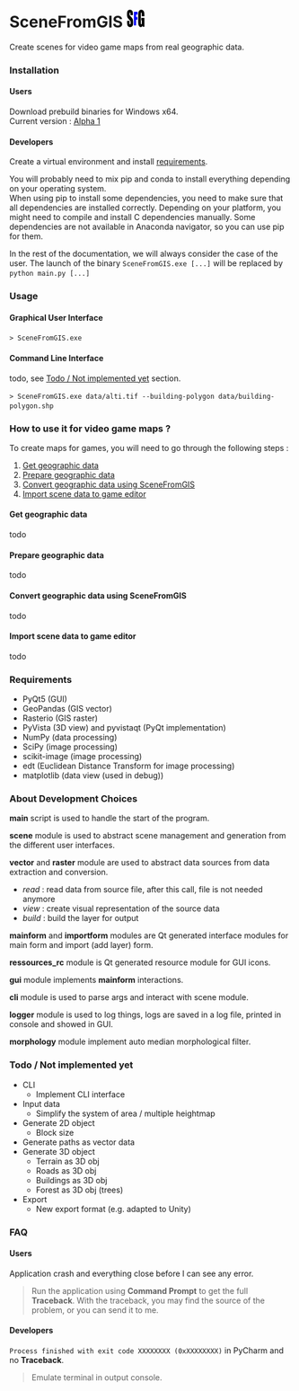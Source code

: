 # SceneFromGIS <img src="SfGicon.png" height="32">

Create scenes for video game maps from real geographic data.


### Installation
#### Users
Download prebuild binaries for Windows x64.  
Current version : 
[Alpha 1](https://mega.nz/file/2boFkIoS#UjOyj_9bzGoYU5mm9uPliZqP9tSONVScmpnghK4FtKE)

#### Developers
Create a virtual environment and install [requirements](#Requirements).

You will probably need to mix pip and conda to install everything depending on
your operating system.  
When using pip to install some dependencies, you need to make sure that all
dependencies are installed correctly.
Depending on your platform, you might need to compile and install
C dependencies manually.
Some dependencies are not available in Anaconda navigator,
so you can use pip for them.

In the rest of the documentation, we will always consider the case of the user.
The launch of the binary `SceneFromGIS.exe [...]` will be replaced by `python main.py [...]`


### Usage
#### Graphical User Interface
`> SceneFromGIS.exe`


#### Command Line Interface
todo, see [Todo / Not implemented yet](#todo--not-implemented-yet) section.

`> SceneFromGIS.exe data/alti.tif --building-polygon data/building-polygon.shp`


### How to use it for video game maps ?
To create maps for games, you will need to go through the following steps :
1. [Get geographic data](#get-geographic-data)
2. [Prepare geographic data](#prepare-geographic-data)
3. [Convert geographic data using SceneFromGIS](#convert-geographic-data-using-SceneFromGIS)
4. [Import scene data to game editor](#import-scene-data-to-game-editor)

#### Get geographic data
todo

#### Prepare geographic data
todo

#### Convert geographic data using SceneFromGIS
todo

#### Import scene data to game editor
todo


### Requirements
* PyQt5 (GUI)
* GeoPandas (GIS vector)
* Rasterio (GIS raster)
* PyVista (3D view) and pyvistaqt (PyQt implementation)
* NumPy (data processing)
* SciPy (image processing)
* scikit-image (image processing)
* edt (Euclidean Distance Transform for image processing)
* matplotlib (data view (used in debug))


### About Development Choices
**main** script is used to handle the start of the program.

**scene** module is used to abstract scene management and generation from 
the different user interfaces.

**vector** and **raster** module are used to abstract data sources from data
extraction and conversion.
* *read* : read data from source file, after this call, file is not needed anymore
* *view* : create visual representation of the source data
* *build* : build the layer for output

**mainform** and **importform** modules are Qt generated interface modules for
main form and import (add layer) form.

**ressources_rc** module is Qt generated resource module for GUI icons.

**gui** module implements **mainform** interactions.

**cli** module is used to parse args and interact with scene module.

**logger** module is used to log things, logs are saved in a log file, printed
in console and showed in GUI.

**morphology** module implement auto median morphological filter.


### Todo / Not implemented yet
* CLI
  * Implement CLI interface
* Input data
  * Simplify the system of area / multiple heightmap
* Generate 2D object
  * Block size
* Generate paths as vector data
* Generate 3D object
  * Terrain as 3D obj
  * Roads as 3D obj
  * Buildings as 3D obj
  * Forest as 3D obj (trees)
* Export
  * New export format (e.g. adapted to Unity)

### FAQ
#### Users
Application crash and everything close before I can see any error.
> Run the application using **Command Prompt** to get the full **Traceback**.
With the traceback, you may find the source of the problem, or you can send it to me.

#### Developers
`Process finished with exit code XXXXXXXX (0xXXXXXXXX)` in PyCharm and no **Traceback**.  
> Emulate terminal in output console.

